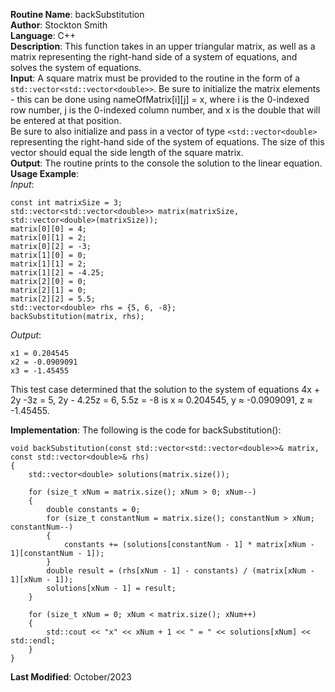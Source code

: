 **Routine Name**: backSubstitution  
**Author**: Stockton Smith  
**Language**: C++  
**Description**: This function takes in an upper triangular matrix, as well as a matrix representing the right-hand side of a system of equations, and solves the system of equations.  
**Input**: A square matrix must be provided to the routine in the form of a `std::vector<std::vector<double>>`. Be sure to initialize the matrix elements - this can be done using nameOfMatrix[i][j] = x, where i is the 0-indexed row number, j is the 0-indexed column number, and x is the double that will be entered at that position.  
Be sure to also initialize and pass in a vector of type `<std::vector<double>` representing the right-hand side of the system of equations. The size of this vector should equal the side length of the square matrix.    
**Output**: The routine prints to the console the solution to the linear equation.
**Usage Example**:  
*Input*:  

    const int matrixSize = 3;  
    std::vector<std::vector<double>> matrix(matrixSize, std::vector<double>(matrixSize));  
    matrix[0][0] = 4;  
    matrix[0][1] = 2;  
    matrix[0][2] = -3;  
    matrix[1][0] = 0;  
    matrix[1][1] = 2;  
    matrix[1][2] = -4.25;  
    matrix[2][0] = 0;  
    matrix[2][1] = 0;  
    matrix[2][2] = 5.5;  
    std::vector<double> rhs = {5, 6, -8};  
    backSubstitution(matrix, rhs);  

*Output*:  

    x1 = 0.204545
    x2 = -0.0909091
    x3 = -1.45455

This test case determined that the solution to the system of equations 4x + 2y -3z = 5, 2y - 4.25z = 6, 5.5z = -8 is x ≈ 0.204545, y ≈ -0.0909091, z ≈ -1.45455.

**Implementation**: The following is the code for backSubstitution():  

    void backSubstitution(const std::vector<std::vector<double>>& matrix, const std::vector<double>& rhs)
    {
        std::vector<double> solutions(matrix.size());

        for (size_t xNum = matrix.size(); xNum > 0; xNum--)
        {
            double constants = 0;
            for (size_t constantNum = matrix.size(); constantNum > xNum; constantNum--)
            {
                constants += (solutions[constantNum - 1] * matrix[xNum - 1][constantNum - 1]);
            }
            double result = (rhs[xNum - 1] - constants) / (matrix[xNum - 1][xNum - 1]);
            solutions[xNum - 1] = result;
        }

        for (size_t xNum = 0; xNum < matrix.size(); xNum++)
        {
            std::cout << "x" << xNum + 1 << " = " << solutions[xNum] << std::endl;
        }
    }

**Last Modified**: October/2023